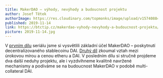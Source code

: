 ```yaml
---
title: MakerDAO – výhody, nevýhody a budoucnost projektu
author: Josef Tětek
authorImage: https://res.cloudinary.com/topmonks/image/upload/v1574088474/avatar/josef-tetek.jpg
published: 2019-11-14
link: https://btctip.cz/makerdao-vyhody-nevyhody-a-budoucnost-projektu/
picture: 2019-11-14.jpg
---
```


V <a title="První díl seriálu" href="https://btctip.cz/pujcte-si-penize-na-blockchainu-decentralizovane-a-bez-banky/">prvním dílu</a> seriálu jsme si vysvětlili základní účel MakerDAO – poskytnutí decentralizovaného stablecoinu DAI. <a title="Druhý díl seriálu" href="https://btctip.cz/makerdao-a-dai-urok-jako-zly-sluha-i-spatny-pan/">Druhý díl</a> zkoumal vztah mezi úrokovou mírou a cenou etheru a DAI. V posledním dílu si stručně projdeme dva další neduhy projektu, ale i vyzdvihneme kvalitně navržené mechanismy a podíváme se na budoucnost MakerDAO v podobě multi-collateral DAI.

